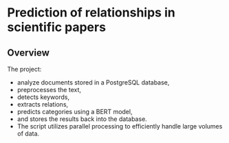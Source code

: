 # Prediction of relationships in scientific papers


## Overview

The project: 
- analyze documents stored in a PostgreSQL database,
- preprocesses the text,
- detects keywords,
- extracts relations,
- predicts categories using a BERT model,
- and stores the results back into the database.
- The script utilizes parallel processing to efficiently handle large volumes of data.
